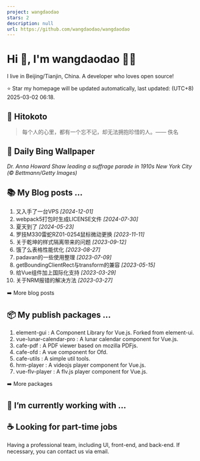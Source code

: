 ```yaml
---
project: wangdaodao
stars: 2
description: null
url: https://github.com/wangdaodao/wangdaodao
---
```


Hi 👋, I'm wangdaodao 👨‍💻
===========================

I live in Beijing/Tianjin, China. A developer who loves open source!

⭐️ Star my homepage will be updated automatically, last updated: (UTC+8) 2025-03-02 06:18.

📝 Hitokoto
-----------

> 每个人的心里，都有一个忘不记，却无法拥抱珍惜的人。—— 佚名

🌈 Daily Bing Wallpaper
-----------------------

  
_Dr. Anna Howard Shaw leading a suffrage parade in 1910s New York City (© Bettmann/Getty Images)_

📚 My Blog posts ...
--------------------

1.  又入手了一台VPS _\[2024-12-01\]_
2.  webpack5打包时生成LICENSE文件 _\[2024-07-30\]_
3.  夏天到了 _\[2024-05-23\]_
4.  罗技M330雷蛇RZ01-0254鼠标微动更换 _\[2023-11-11\]_
5.  关于乾坤的样式隔离带来的问题 _\[2023-09-12\]_
6.  饿了么表格性能优化 _\[2023-08-27\]_
7.  padavan的一些使用整理 _\[2023-07-09\]_
8.  getBoundingClientRect与transform的兼容 _\[2023-05-15\]_
9.  给Vue组件加上国际化支持 _\[2023-03-29\]_
10.  关于NRM报错的解决方法 _\[2023-03-27\]_

➡️ More blog posts

📦 My publish packages ...
--------------------------

1.  element-gui : A Component Library for Vue.js. Forked from element-ui.
2.  vue-lunar-calendar-pro : A lunar calendar component for Vue.js.
3.  cafe-pdf : A PDF viewer based on mozilla PDFjs.
4.  cafe-ofd : A vue component for Ofd.
5.  cafe-utils : A simple util tools.
6.  hrm-player : A videojs player component for Vue.js.
7.  vue-flv-player : A flv.js player component for Vue.js.

➡️ More packages

🔭 I’m currently working with ...
---------------------------------

☕ Looking for part-time jobs
----------------------------

Having a professional team, including UI, front-end, and back-end. If necessary, you can contact us via email.
